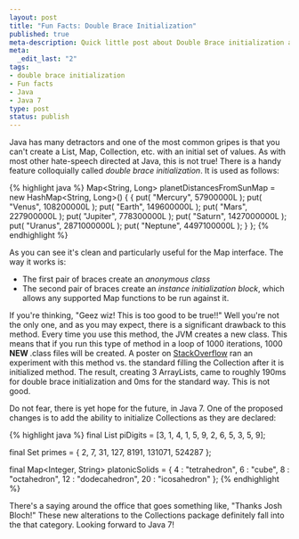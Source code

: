 ```yaml
--- 
layout: post
title: "Fun Facts: Double Brace Initialization"
published: true
meta-description: Quick little post about Double Brace initialization and its pros and cons
meta: 
  _edit_last: "2"
tags: 
- double brace initialization
- Fun facts
- Java
- Java 7
type: post
status: publish
---
```

Java has many detractors and one of the most common gripes is that you can't create a List, Map, Collection, etc. with an initial set of values. As with most other hate-speech directed at Java, this is not true! There is a handy feature colloquially called <em>double brace initialization</em>. It is used as follows:


{% highlight java %}
Map<String, Long> planetDistancesFromSunMap = new HashMap<String, Long>()
{ {
	put( "Mercury", 57900000L );
	put( "Venus", 108200000L );
	put( "Earth", 149600000L );
	put( "Mars", 227900000L );
	put( "Jupiter", 778300000L );
	put( "Saturn", 1427000000L );
	put( "Uranus", 2871000000L );
	put( "Neptune", 4497100000L );
} };
{% endhighlight %}

As you can see it's clean and particularly useful for the Map interface. The way it works is:

- The first pair of braces create an *anonymous class*
- The second pair of braces create an *instance initialization block*, which allows any supported Map functions to be run against it.


If you're thinking, "Geez wiz! This is too good to be true!!" Well you're not the only one, and as you may expect, there is a significant drawback to this method. Every time you use this method, the JVM creates a new class. This means that if you run this type of method in a loop of 1000 iterations, 1000 <strong>NEW </strong>.class files<strong> </strong>will be created. A poster on <a href="http://stackoverflow.com/questions/924285/efficiency-of-java-double-brace-initialization">StackOverflow</a> ran an experiment with this method vs. the standard filling the Collection after it is initialized method. The result, creating 3 ArrayLists, came to roughly 190ms for double brace initialization and 0ms for the standard way. This is not good.

Do not fear, there is yet hope for the future, in Java 7. One of the proposed changes is to add the ability to initialize Collections as they are declared:

{% highlight java %}
final List<Integer> piDigits = [3, 1, 4, 1, 5, 9, 2, 6, 5, 3, 5, 9];

final Set<Integer> primes = { 2, 7, 31, 127, 8191, 131071, 524287 };

final Map<Integer, String> platonicSolids = { 4 : "tetrahedron", 6 : "cube", 8 : "octahedron", 12 : "dodecahedron", 20 : "icosahedron" };
{% endhighlight %}

There's a saying around the office that goes something like, "Thanks Josh Bloch!" These new alterations to the Collections package definitely fall into the that category. Looking forward to Java 7!
